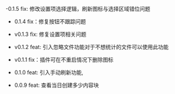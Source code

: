 -0.1.5 fix: 修改设置项选择逻辑，刷新图标与选择区域错位问题 

- 0.1.4 fix：修复按钮不跟踪问题

- v0.1.3 fix: 修复设置项相关问题

- v0.1.2 feat: 引入忽略文件功能对于不想统计的文件可以使用此功能

- v0.1.1 fix：插件可在不重启情况下删除图标

- 0.1.0 feat: 引入手动刷新功能,

- 0.0.9 feat: 查看当日创建多少内容块

